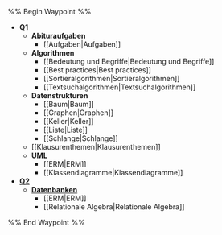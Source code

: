 %% Begin Waypoint %%
- **Q1**
	- **Abituraufgaben**
		- [[Aufgaben|Aufgaben]]
	- **Algorithmen**
		- [[Bedeutung und Begriffe|Bedeutung und Begriffe]]
		- [[Best practices|Best practices]]
		- [[Sortieralgorithmen|Sortieralgorithmen]]
		- [[Textsuchalgorithmen|Textsuchalgorithmen]]
	- **Datenstrukturen**
		- [[Baum|Baum]]
		- [[Graphen|Graphen]]
		- [[Keller|Keller]]
		- [[Liste|Liste]]
		- [[Schlange|Schlange]]
	- [[Klausurenthemen|Klausurenthemen]]
	- **[UML](./Q1/UML/UML.md)**
		- [[ERM|ERM]]
		- [[Klassendiagramme|Klassendiagramme]]
- **[Q2](./Q2/Q2.md)**
	- **[Datenbanken](./Q2/Datenbanken/Datenbanken.md)**
		- [[ERM|ERM]]
		- [[Relationale Algebra|Relationale Algebra]]

%% End Waypoint %%
